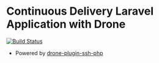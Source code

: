 # Continuous Delivery Laravel Application with Drone

[![Build Status](http://cd.framgia.com.vn/api/badges/FramgiaDockerTeam/drone-rocketeer-deploy-demo/status.svg)](http://cd.framgia.com.vn/FramgiaDockerTeam/drone-rocketeer-deploy-demo)

- Powered by [drone-plugin-ssh-php](https://github.com/FramgiaDockerTeam/drone-plugin-ssh-php)
